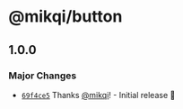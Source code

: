 # @mikqi/button

## 1.0.0

### Major Changes

- [`69f4ce5`](https://github.com/mikqi/product-card-monorepo/commit/69f4ce57316a45b647bb149117e5d6d2819fbd96) Thanks [@mikqi](https://github.com/mikqi)! - Initial release 🥳
